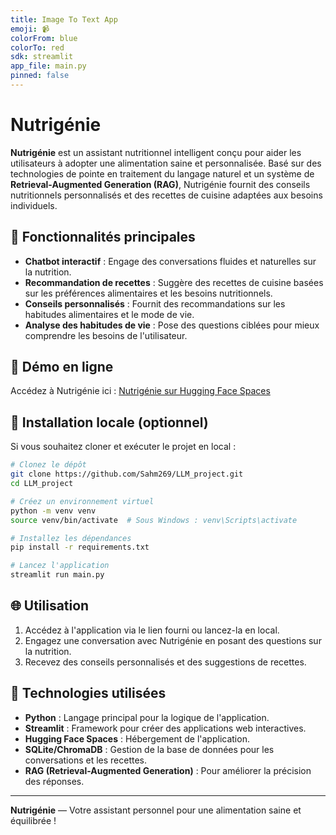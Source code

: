 ```yaml
---
title: Image To Text App
emoji: 📹
colorFrom: blue
colorTo: red
sdk: streamlit
app_file: main.py
pinned: false
---
```


# Nutrigénie

**Nutrigénie** est un assistant nutritionnel intelligent conçu pour aider les utilisateurs à adopter une alimentation saine et personnalisée. Basé sur des technologies de pointe en traitement du langage naturel et un système de **Retrieval-Augmented Generation (RAG)**, Nutrigénie fournit des conseils nutritionnels personnalisés et des recettes de cuisine adaptées aux besoins individuels.

## 🌟 Fonctionnalités principales

- **Chatbot interactif** : Engage des conversations fluides et naturelles sur la nutrition.
- **Recommandation de recettes** : Suggère des recettes de cuisine basées sur les préférences alimentaires et les besoins nutritionnels.
- **Conseils personnalisés** : Fournit des recommandations sur les habitudes alimentaires et le mode de vie.
- **Analyse des habitudes de vie** : Pose des questions ciblées pour mieux comprendre les besoins de l'utilisateur.

## 🚀 Démo en ligne

Accédez à Nutrigénie ici : [Nutrigénie sur Hugging Face Spaces](https://huggingface.co/spaces/Sahm269/NutrigenieLLM)

## 📁 Installation locale (optionnel)

Si vous souhaitez cloner et exécuter le projet en local :

```bash
# Clonez le dépôt
git clone https://github.com/Sahm269/LLM_project.git
cd LLM_project

# Créez un environnement virtuel
python -m venv venv
source venv/bin/activate  # Sous Windows : venv\Scripts\activate

# Installez les dépendances
pip install -r requirements.txt

# Lancez l'application
streamlit run main.py
```

## 🌐 Utilisation

1. Accédez à l'application via le lien fourni ou lancez-la en local.
2. Engagez une conversation avec Nutrigénie en posant des questions sur la nutrition.
3. Recevez des conseils personnalisés et des suggestions de recettes.


## 👾 Technologies utilisées

- **Python** : Langage principal pour la logique de l'application.
- **Streamlit** : Framework pour créer des applications web interactives.
- **Hugging Face Spaces** : Hébergement de l'application.
- **SQLite/ChromaDB** : Gestion de la base de données pour les conversations et les recettes.
- **RAG (Retrieval-Augmented Generation)** : Pour améliorer la précision des réponses.

---

**Nutrigénie** — Votre assistant personnel pour une alimentation saine et équilibrée !
